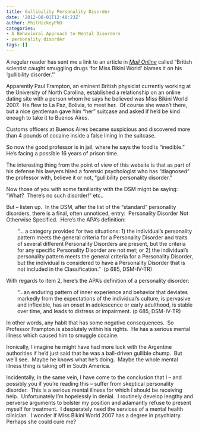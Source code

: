 ```yaml
---
title: Gullibility Personality Disorder
date: '2012-08-01T12:48:23Z'
author: PhilHickeyPhD
categories:
- A Behavioral Approach to Mental Disorders
- personality disorder
tags: []
---
```


A regular reader has sent me a link to an article in <a href="http://www.dailymail.co.uk/news/article-2180430/Paul-Frampton-British-scientist-caught-smuggling-drugs-blames-gullibility-disorder.html"><em>Mail Online</em></a> called “British scientist caught smuggling drugs ‘for Miss Bikini World’ blames it on his ‘gullibility disorder.’”

Apparently Paul Frampton, an eminent British physicist currently working at the University of North Carolina, established a relationship on an online dating site with a person whom he says he believed was Miss Bikini World 2007.  He flew to La Paz, Bolivia, to meet her.  Of course she wasn’t there, but a nice gentleman gave him “her” suitcase and asked if he’d be kind enough to take it to Buenos Aires.

Customs officers at Buenos Aires became suspicious and discovered more than 4 pounds of cocaine inside a false lining in the suitcase.

So now the good professor is in jail, where he says the food is “inedible.”  He’s facing a possible 16 years of prison time.

The interesting thing from the point of view of this website is that as part of his defense his lawyers hired a forensic psychologist who has “diagnosed” the professor with, believe it or not, “gullibility personality disorder.”

Now those of you with some familiarity with the DSM might be saying:  “What?  There’s no such disorder!” etc..

But – listen up.  In the DSM, after the list of the “standard” personality disorders, there is a final, often unnoticed, entry:  Personality Disorder Not Otherwise Specified.  Here’s the APA’s definition:
<p style="padding-left: 30px;">“… a category provided for two situations: 1) the individual’s personality pattern meets the general criteria for a Personality Disorder and traits of several different Personality Disorders are present, but the criteria for any specific Personality Disorder are not met; or 2) the individual’s personality pattern meets the general criteria for a Personality Disorder, but the individual is considered to have a Personality Disorder that is not included in the Classification.”  (p 685, DSM-IV-TR)</p>
With regards to item 2, here’s the APA’s definition of a personality disorder:
<p style="padding-left: 30px;">“…an enduring pattern of inner experience and behavior that deviates markedly from the expectations of the individual’s culture, is pervasive and inflexible, has an onset in adolescence or early adulthood, is stable over time, and leads to distress or impairment. (p 685, DSM-IV-TR)</p>
In other words, any habit that has some negative consequences.  So Professor Frampton is absolutely within his rights.  He has a serious mental illness which caused him to smuggle cocaine.

Ironically, I imagine he might have had more luck with the Argentine authorities if he’d just said that he was a ball-driven gullible chump.  But we’ll see.  Maybe he knows what he’s doing.  Maybe the whole mental illness thing is taking off in South America.

Incidentally, in the same vein, I have come to the conclusion that I – and possibly you if you’re reading this – suffer from skeptical personality disorder.  This is a serious mental illness for which I should be receiving help.  Unfortunately I’m hopelessly in denial.  I routinely develop lengthy and perverse arguments to bolster my position and adamantly refuse to present myself for treatment.  I desperately need the services of a mental health clinician.  I wonder if Miss Bikini World 2007 has a degree in psychiatry.  Perhaps she could cure me?

&nbsp;

&nbsp;

&nbsp;

&nbsp;

&nbsp;

&nbsp;